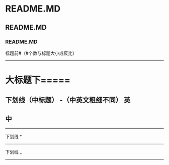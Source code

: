 # README.MD
## README.MD
### README.MD
标题前#（#个数与标题大小成反比）
____________
大标题下=====
=====
下划线（中标题） -（中英文粗细不同）
英
------------
中
-----------
____________
下划线 *
***********
下划线 _
____________

